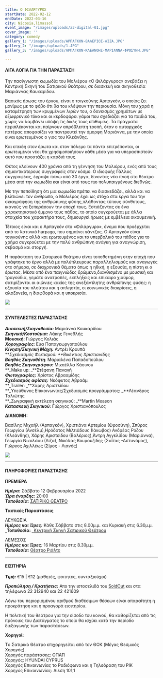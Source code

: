 ```yaml
---
title: Ο ΦΙΛΑΡΓΥΡΟΣ
startDate: 2022-02-12
endDate: 2022-03-16
city: Nicosia,limassol
event_image: "/images/uploads/a3-digital-01.jpg"
cover_image: ''
category: comedy
gallery_1: "/images/uploads/ΑΡΠΑΓΚΟΝ-ΒΑΛΕΡΙΟΣ-ΛΙΖΑ.JPG"
gallery_2: "/images/uploads/1.JPG"
gallery_3: "/images/uploads/ΑΡΠΑΓΚΟΝ-ΚΛΕΑΝΘΗΣ-ΜΑΡΙΑΝΝΑ-ΦΡΟΣΥΝΗ.JPG"

---
```

#### ΛΙΓΑ ΛΟΓΙΑ ΓΙΑ ΤΗΝ ΠΑΡΑΣΤΑΣΗ

Την πασίγνωστη κωμωδία του Μολιέρου «Ο Φιλάργυρος» ανεβάζει η Κεντρική Σκηνή του Σατιρικού Θεάτρου, σε διασκευή και σκηνοθεσία Μαριάννας Καυκαρίδου.

Βασικός ήρωας του έργου, είναι ο τσιγκούνης Αρπαγκόν, ο οποίος ζει μονίμως με το φόβο ότι θα του κλέψουν την περιουσία. Μόνη του χαρά η καταμέτρηση των κρυμμένων λιρών του, ο δανεισμός χρημάτων με εξωφρενικό τόκο και οι κερδοφόροι γάμοι που σχεδιάζει για τα παιδιά του, χωρίς να λαμβάνει υπόψη τις δικές τους επιθυμίες. Τα πράγματα περιπλέκονται και παίρνουν απρόβλεπτη τροπή, όταν ο αυταρχικός πατέρας αποφασίζει να παντρευτεί την όμορφη Μαριάννα, με την οποία είναι ερωτευμένος ο γιος του Κλεάνθης.

Και επειδή στον έρωτα και στον πόλεμο τα πάντα επιτρέπονται, οι ερωτευμένοι νέοι θα χρησιμοποιήσουν κάθε μέσο για να υπερασπιστούν αυτό που προστάζει η καρδιά τους.

Φέτος κλείνουν 400 χρόνια από τη γέννηση του Μολιέρου, ενός από τους σημαντικότερους συγγραφείς στον κόσμο. Ο ιδιοφυής Γάλλος συγγραφέας, έγραψε πάνω από 30 έργα, δίνοντας νέα πνοή στο θέατρο μέσα από την κωμωδία και είναι από τους πιο πολυπαιγμένους διεθνώς.

Με την πεποίθηση ότι μια κωμωδία πρέπει να διασκεδάζει, αλλά και να βελτιώνει τον άνθρωπο, ο Μολιέρος έχει ως στόχο στα έργα του την σκιαγράφηση της ανθρώπινης φύσης,πλάθοντας τύπους σύνθετους, ικανούς να ξεπεράσουν την εποχή τους. Εστιάζοντας σε ένα χαρακτηριστικό έμμονο τους πάθος, το οποίο συγκρούεται με άλλα στοιχεία του χαρακτήρα τους, δημιουργεί ήρωες με εμβέλεια οικουμενική.

Τέτοιος είναι και ο Αρπαγκόν στο «Φιλάργυρο», όνομα που προέρχεται από το λατινικό harpago, που σημαίνει γάντζος. Ο Αρπαγκόν είναι τσιγκούνης αλλά και ερωτευμένος και το υπερβολικό του πάθος για το χρήμα συγκρούεται με την πολύ ανθρώπινη ανάγκη για αναγνώριση, σεβασμό και στοργή.

Η παράσταση του Σατιρικού θεάτρου είναι τοποθετημένη στην εποχή που γράφτηκε το έργο αλλά με πολύπλευρους παραλληλισμούς και αναγωγές στο σήμερα, σε διαχρονικά θέματα όπως η ηθική, η εξουσία, η πίστη κι ο έρωτας. Μέσα από ένα παιγνιώδες δρώμενο,διανθισμένο με μουσική και τραγούδια, γεμάτο ανατροπές, εκπλήξεις και επίκαιρο χιούμορ, σατιρίζονται οι αιώνιες κακίες της ανεξάντλητης ανθρώπινης φύσης: η εξουσία του πλούτου και η απληστία, οι κοινωνικές διακρίσεις, η αλαζονεία, η διαφθορά και η υποκρισία.

![](/images/uploads/ΑΡΠΑΓΚΟΝ.JPG)

***

#### ΣΥΝΤΕΛΕΣΤΕΣ ΠΑΡΑΣΤΑΣΗΣ

**_Διασκευή/Σκηνοθεσία:_** Μαριάννα Καυκαρίδου  
**_Σκηνικά/Κοστούμια:_** Λάκης Γενεθλής  
**Μουσική**: Γιώργος Κολιάς  
**_Χορογραφίες_**: Εύα Παπαγεωργοπούλου  
**_Κίνηση/Σκηνική Μάχη:_** Αντρέι Κρουπά  
**_Σχεδιασμός Φωτισμού: _**Βικέντιος Χριστιανίδης  
**_Βοηθός Σκηνοθέτη_**_:_ Μαριαλένα Παπαδοπούλου  
**_Βοηθός Σκηνογράφου:_** Μικαέλλα Κάσινου  
**_Μake up: _**Στέφανη Παναγή  
**_Φωτογραφίες:_** Χρίστος Αβρααμίδης  
**_Σχεδιασμός αφίσας:_** Νεόφυτος Αβραάμ  
**_Τrailer: _**Χάρης Αριστείδου  
**_Υπεύθυνος Επικοινωνίας/Σχεδιασμός προγράμματος: _**Λέανδρος Ταλιώτης  
**_Ζωγραφική εκτέλεση σκηνικού: _**Martin Meason  
**_Κατασκευή Σκηνικού:_** Γιώργος Χριστιανόπουλος

**ΔΙΑΝΟΜΗ:**

Βασίλης Μιχαήλ (Αρπαγκόν), Χριστιάνα Αρτεμίου (Φροσύνη), Σπύρος Γεωργίου (Ανσέλμ),Ηρόδοτος Μιλτιάδους (Ιάκωβος) Ανδρέας Ρόζου (Κλεάνθης), Χάρης Αριστείδου (Βαλέριος),Άντρη Αγγελίδου (Μαριάννα), Γεωργία Νικολάου (Λίζα), Νικόλας Κουρουζίδης (Σαΐτας -Αστυνόμος), Γιώργος Αχιλλέως (Σίμος - Λιανός)

![](/images/uploads/ΙΑΚΩΒΟΣ-ΦΡΟΣΥΝΗ.JPG)

***

#### ΠΛΗΡΟΦΟΡΙΕΣ ΠΑΡΑΣΤΑΣΗΣ

**ΠΡΕΜΙΕΡΑ**

**_Ημέρα:_** Σάββατο 12 Φεβρουαρίου 2022  
**_Ώρα έναρξης:_** 20:00  
**_Τοποθεσία:_** [ΣΑΤΙΡΙΚΟ ΘΕΑΤΡΟ](https://www.google.com/maps/place/%CE%A3%CE%B1%CF%84%CE%B9%CF%81%CE%B9%CE%BA%CF%8C+%CE%98%CE%AD%CE%B1%CF%84%CF%81%CE%BF,+Morphou,+Nicosia,+Cyprus/@35.1630974,33.3843854,17z/data=!3m1!4b1!4m5!3m4!1s0x14de177a38c768cb:0x621da5c5d96b3ed4!8m2!3d35.1630734!4d33.3865709 "https://www.google.com/maps/place/%CE%A3%CE%B1%CF%84%CE%B9%CF%81%CE%B9%CE%BA%CF%8C+%CE%98%CE%AD%CE%B1%CF%84%CF%81%CE%BF,+Morphou,+Nicosia,+Cyprus/@35.1630974,33.3843854,17z/data=!3m1!4b1!4m5!3m4!1s0x14de177a38c768cb:0x621da5c5d96b3ed4!8m2!3d35.1630734!4d33.3865709")

**Τακτικές Παραστάσεις**

ΛΕΥΚΩΣΙΑ  
**_Ημέρες και Ώρες:_** Κάθε Σάββατο στις 8.00μ.μ. και Κυριακή στις 6.30μ.μ.  
**_Τοποθεσία: _**[Κεντρική Σκηνή Σατιρικού Θεάτρου](https://www.google.com/maps/place/%CE%A3%CE%B1%CF%84%CE%B9%CF%81%CE%B9%CE%BA%CF%8C+%CE%98%CE%AD%CE%B1%CF%84%CF%81%CE%BF,+Morphou,+Nicosia,+Cyprus/@35.1630974,33.3843854,17z/data=!3m1!4b1!4m5!3m4!1s0x14de177a38c768cb:0x621da5c5d96b3ed4!8m2!3d35.1630734!4d33.3865709 "https://www.google.com/maps/place/%CE%A3%CE%B1%CF%84%CE%B9%CF%81%CE%B9%CE%BA%CF%8C+%CE%98%CE%AD%CE%B1%CF%84%CF%81%CE%BF,+Morphou,+Nicosia,+Cyprus/@35.1630974,33.3843854,17z/data=!3m1!4b1!4m5!3m4!1s0x14de177a38c768cb:0x621da5c5d96b3ed4!8m2!3d35.1630734!4d33.3865709")

ΛΕΜΕΣΟΣ  
**_Ημέρες και Ώρες:_** 16 Μαρτίου στις 8.30μ.μ.  
**_Τοποθεσία:_** [Θέατρο Ριάλτο](https://www.google.com/maps/place/Rialto+Theatre/@34.6797568,33.043364,17z/data=!3m1!4b1!4m5!3m4!1s0x14e7331ab1ec9197:0xdf6e42bed1d077b1!8m2!3d34.6797568!4d33.0455527 "https://www.google.com/maps/place/Rialto+Theatre/@34.6797568,33.043364,17z/data=!3m1!4b1!4m5!3m4!1s0x14e7331ab1ec9197:0xdf6e42bed1d077b1!8m2!3d34.6797568!4d33.0455527")

***

#### ΕΙΣΙΤΗΡΙΑ

**_Τιμή:_** €15 | €12 (μαθητές, φοιτητές, συνταξιούχοι)

**_Προπώληση / Κρατήσεις:_** Απο την ιστοσελιδά του [SoldOut](https://www.soldoutticketbox.com/o-filargiros-satiriko-2022/?lang=en "https://www.soldoutticketbox.com/o-filargiros-satiriko-2022/?lang=en") και στα τηλέφωνα 22 312940 και 22 421609

Λόγω του περιορισμένου αριθμού διαθέσιμων θέσεων είναι απαραίτητη η προκράτηση και η προαγορά εισιτηρίου.

Η πολιτική του θεάτρου για την είσοδο του κοινού, θα καθορίζεται από τις πρόνοιες του Διατάγματος το οποίο θα ισχύει κατά την περίοδο διεξαγωγής των παραστάσεων.

**Χορηγοί:**

Tο Σατιρικό Θέατρο επιχορηγείται από τον ΘOK (Μέγας Θεσμικός Χορηγός).  
Χορηγός παράστασης: ΟΠΑΠ  
Χορηγός: HYUNDAI CYPRUS  
Χορηγός Επικοινωνίας το Ραδιόφωνο και η Τηλεόραση του ΡΙΚ  
Χορηγός Επικοινωνίας: Δίεση 101,1